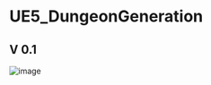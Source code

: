 # UE5_DungeonGeneration

## V 0.1

![image](https://github.com/Valerasan/UE5_DungeonGeneration/assets/52313973/d23fb524-31a2-40e6-b359-c426a5ffee39)
